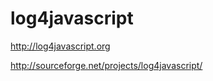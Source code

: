 log4javascript
==============

http://log4javascript.org

http://sourceforge.net/projects/log4javascript/

